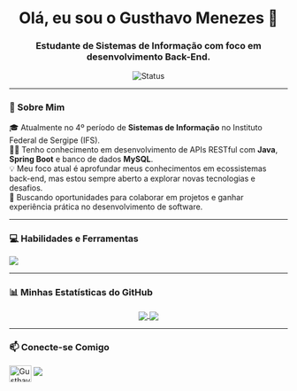 <h1 align="center">Olá, eu sou o Gusthavo Menezes 👋</h1>
<h3 align="center">Estudante de Sistemas de Informação com foco em desenvolvimento Back-End.</h3>

<p align="center">
  <img src="https://img.shields.io/badge/Status-Aberto%20a%20novos%20desafios-brightgreen" alt="Status"/>
</p>

---

### 🚀 Sobre Mim

<p align="left">
  🎓 Atualmente no 4º período de <strong>Sistemas de Informação</strong> no Instituto Federal de Sergipe (IFS).<br>
  👨‍💻 Tenho conhecimento em desenvolvimento de APIs RESTful com <strong>Java</strong>, <strong>Spring Boot</strong> e banco de dados <strong>MySQL</strong>.<br>
  💡 Meu foco atual é aprofundar meus conhecimentos em ecossistemas back-end, mas estou sempre aberto a explorar novas tecnologias e desafios.<br>
  🌱 Buscando oportunidades para colaborar em projetos e ganhar experiência prática no desenvolvimento de software.
</p>

---

### 💻 Habilidades e Ferramentas

<p align="left">
  <a href="https://skillicons.dev">
    <img src="https://skillicons.dev/icons?i=java,spring,mysql,git" />
  </a>
</p>

---
### 📊 Minhas Estatísticas do GitHub
<p align="center">
  <a href="https://github.com/anuraghazra/github-readme-stats">
    <img align="center" src="https://github-readme-stats.vercel.app/api?username=gusthavomnz&show_icons=true&theme=dracula&include_all_commits=true&count_private=true"/>
  </a>
  <a href="https://github.com/anuraghazra/github-readme-stats">
    <img align="center" src="https://github-readme-stats.vercel.app/api/top-langs/?username=gusthavomnz&layout=compact&langs_count=7&theme=dracula"/>
  </a>
</p>

---

### 📫 Conecte-se Comigo

<p align="left">
  <a href="https://linkedin.com/in/gusthavomnz" target="blank"><img align="center" src="https://raw.githubusercontent.com/rahuldkjain/github-profile-readme-generator/master/src/images/icons/Social/linked-in-alt.svg" alt="Gusthavo Menezes" height="30" width="40" /></a>
  <a href="mailto:SEU_EMAIL_AQUI@gmail.com"><img src="https://img.shields.io/badge/Gmail-D14836?style=for-the-badge&logo=gmail&logoColor=white" target="_blank"></a>
</p>
